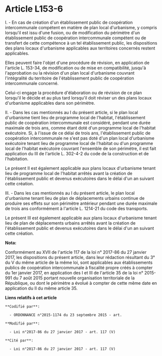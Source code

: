 # Article L153-6

I. - En cas de création d'un établissement public de coopération intercommunale compétent en matière de plan local
d'urbanisme, y compris lorsqu'il est issu d'une fusion, ou de modification du périmètre d'un établissement public de
coopération intercommunale compétent ou de transfert de cette compétence à un tel établissement public, les dispositions des
plans locaux d'urbanisme applicables aux territoires concernés restent applicables.

Elles peuvent faire l'objet d'une procédure de révision, en application de l'article L. 153-34, de modification ou de mise en
compatibilité, jusqu'à l'approbation ou la révision d'un plan local d'urbanisme couvrant l'intégralité du territoire de
l'établissement public de coopération intercommunale concerné.

Celui-ci engage la procédure d'élaboration ou de révision de ce plan lorsqu'il le décide et au plus tard lorsqu'il doit
réviser un des plans locaux d'urbanisme applicables dans son périmètre.

II. - Dans les cas mentionnés au I du présent article, si le plan local  d'urbanisme tient lieu de programme local de
l'habitat, l'établissement  public de coopération intercommunale est considéré, pendant une durée  maximale de trois ans,
comme étant doté d'un programme local de  l'habitat exécutoire. Si, à l'issue de ce délai de trois ans,  l'établissement
public de coopération intercommunale ne s'est pas doté  d'un plan local d'urbanisme exécutoire tenant lieu de programme local
de  l'habitat ou d'un programme local de l'habitat exécutoire couvrant  l'ensemble de son périmètre, il est fait application
du III de l'article  L. 302-4-2 du code de la construction et de l'habitation. 

Le présent II est également applicable aux plans locaux d'urbanisme  tenant lieu de programme local de l'habitat arrêtés
avant la création de  l'établissement public et devenus exécutoires dans le délai d'un an  suivant cette création. 

III. - Dans les cas  mentionnés au I du présent article, le plan local d'urbanisme tenant  lieu de plan de déplacements
urbains continue de produire ses effets sur  son périmètre antérieur pendant une durée maximale de trois ans  conformément à
l'article L. 1214-21 du code des transports. 

Le présent III est également applicable aux plans locaux d'urbanisme  tenant lieu de plan de déplacements urbains arrêtés
avant la création de  l'établissement public et devenus exécutoires dans le délai d'un an  suivant cette création.

**Nota:**

Conformément au XVII de l'article 117 de la loi n° 2017-86 du 27 janvier 2017, les dispositions du présent article, dans leur
rédaction résultant du 3° du V du même article de la même loi, sont applicables aux établissements publics de coopération
intercommunale à fiscalité propre créés à compter du 1er janvier 2017, en application des I et III de l'article 35 de la loi
n° 2015-991 du 7 août 2015 portant nouvelle organisation territoriale de la République, ou dont le périmètre a évolué à
compter de cette même date en application du II du même article 35.

**Liens relatifs à cet article**

	**Codifié par**:

	  - ORDONNANCE n°2015-1174 du 23 septembre 2015 - art.

	**Modifié par**:

	  - Loi n°2017-86 du 27 janvier 2017 - art. 117 (V)

	**Cité par**:

	  - Loi n°2017-86 du 27 janvier 2017 - art. 117 (V)
